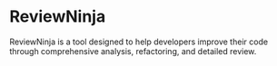 # ReviewNinja
ReviewNinja is a tool designed to help developers improve their code through comprehensive analysis, refactoring, and detailed review.
